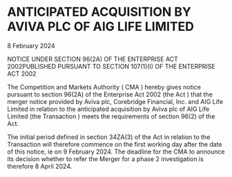 # ANTICIPATED ACQUISITION BY AVIVA PLC OF AIG LIFE LIMITED

8 February 2024

NOTICE UNDER SECTION 96(2A) OF THE ENTERPRISE ACT 2002PUBLISHED PURSUANT TO SECTION 107(1)(I) OF THE ENTERPRISE ACT 2002

The Competition and Markets Authority ( CMA ) hereby gives notice pursuant to section 96(2A) of the Enterprise Act 2002 (the Act ) that the merger notice provided by Aviva plc, Corebridge Financial, Inc. and AIG Life Limited in relation to the anticipated acquisition by Aviva plc of AIG Life Limited (the Transaction ) meets the requirements of section 96(2) of the Act.

The initial period defined in section 34ZA(3) of the Act in relation to the Transaction will therefore commence on the first working day after the date of this notice, ie on 9 February 2024. The deadline for the CMA to announce its decision whether to refer the Merger for a phase 2 investigation is therefore 8 April 2024.